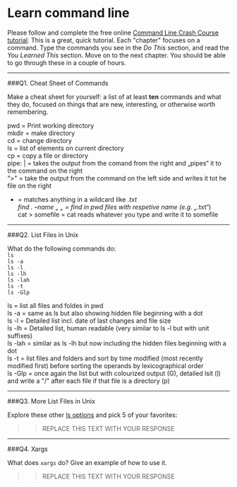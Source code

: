 # Learn command line

Please follow and complete the free online [Command Line Crash Course
tutorial](http://cli.learncodethehardway.org/book/). This is a great,
quick tutorial. Each "chapter" focuses on a command. Type the commands
you see in the _Do This_ section, and read the _You Learned This_
section. Move on to the next chapter. You should be able to go through
these in a couple of hours.

---

###Q1.  Cheat Sheet of Commands  

Make a cheat sheet for yourself: a list of at least **ten** commands and what they do, focused on things that are new, interesting, or otherwise worth remembering.

pwd = Print working directory  
mkdir = make directory  
cd = change directory  
ls = list of elements on current directory  	
cp = copy a file or directory  
pipe: | = takes the output from the comand from the right and „pipes“ it to the command on the right  
">" = take the output from the command on the left side and writes it tot he file on the right  
* = matches anything in a wildcard like *.txt  
find . –name  „ „ = find in pwd files with respetive name (e.g. „*.txt“)  
cat > somefile = cat reads whatever you type and write it to somefile  


---

###Q2.  List Files in Unix   

What do the following commands do:  
`ls`  
`ls -a`  
`ls -l`  
`ls -lh`  
`ls -lah`  
`ls -t`  
`ls -Glp`  

ls = list all files and foldes in pwd  
ls -a = same as ls but also showing hidden file beginning with a dot  
ls -l = Detailed list incl. date of last changes and file size  
ls -lh = Detailed list, human readable (very similar to ls -l but with unit suffixes)  
ls -lah = similar as ls -lh but now including the hidden files beginning with a dot  
ls -t = list files and folders and sort by time modified (most recently modified first) before sorting the operands by lexicographical order  
ls -Glp = once again the list but with colourized output (G), detailed lsit (l) and write a "/" after each file if that file is a directory (p)


---

###Q3.  More List Files in Unix  

Explore these other [ls options](http://www.techonthenet.com/unix/basic/ls.php) and pick 5 of your favorites:

> > REPLACE THIS TEXT WITH YOUR RESPONSE

---

###Q4.  Xargs   

What does `xargs` do? Give an example of how to use it.

> > REPLACE THIS TEXT WITH YOUR RESPONSE

 

